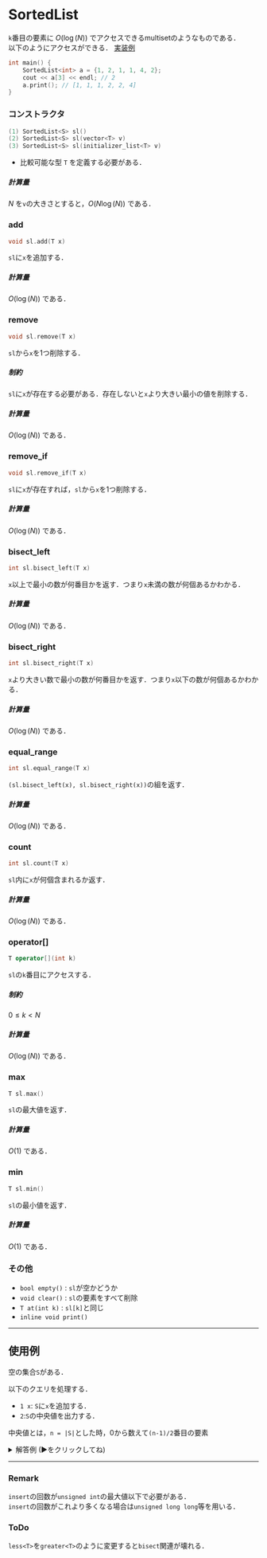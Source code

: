 # SortedList
`k`番目の要素に $O(\log(N))$ でアクセスできるmultisetのようなものである．  
以下のようにアクセスができる．  [実装例](https://github.com/masa-aa/library_cpp/blob/main/SortedList.hpp )
```cpp
int main() {
    SortedList<int> a = {1, 2, 1, 1, 4, 2};  
    cout << a[3] << endl; // 2  
    a.print(); // [1, 1, 1, 2, 2, 4]  
}
```
### コンストラクタ
```cpp
(1) SortedList<S> sl()
(2) SortedList<S> sl(vector<T> v)
(3) SortedList<S> sl(initializer_list<T> v)
``` 
* 比較可能な型 `T`
を定義する必要がある．

##### 計算量
$N$ を`v`の大きさとすると，$O(N\log(N))$ である．

### add
```cpp
void sl.add(T x)
```
`sl`に`x`を追加する．
##### 計算量
$O(\log(N))$ である．

### remove
```cpp
void sl.remove(T x)
```
`sl`から`x`を1つ削除する．
##### 制約
`sl`に`x`が存在する必要がある．存在しないと`x`より大きい最小の値を削除する．
##### 計算量
$O(\log(N))$ である．

### remove_if
```cpp
void sl.remove_if(T x)
```
`sl`に`x`が存在すれば，`sl`から`x`を1つ削除する．

##### 計算量
$O(\log(N))$ である．

### bisect_left
```cpp
int sl.bisect_left(T x)
```
`x`以上で最小の数が何番目かを返す．つまり`x`未満の数が何個あるかわかる．

##### 計算量
$O(\log(N))$ である．

### bisect_right
```cpp
int sl.bisect_right(T x)
```
`x`より大きい数で最小の数が何番目かを返す．つまり`x`以下の数が何個あるかわかる．

##### 計算量
$O(\log(N))$ である．

### equal_range
```cpp
int sl.equal_range(T x)
```
`(sl.bisect_left(x), sl.bisect_right(x))`の組を返す．

##### 計算量
$O(\log(N))$ である．

### count
```cpp
int sl.count(T x)
```
`sl`内に`x`が何個含まれるか返す．

##### 計算量
$O(\log(N))$ である．

### operator[]
```cpp
T operator[](int k)
```
`sl`の`k`番目にアクセスする．

##### 制約
$0\leq k < N$

##### 計算量
$O(\log(N))$ である．

### max
```cpp
T sl.max()
```
`sl`の最大値を返す．

##### 計算量
$O(1)$ である．

### min
```cpp
T sl.min()
```
`sl`の最小値を返す．

##### 計算量
$O(1)$ である．



### その他
* `bool empty()` : `sl`が空かどうか
* `void clear()` : `sl`の要素をすべて削除
* `T at(int k)` : `sl[k]`と同じ
* `inline void print()`

---

## 使用例
空の集合`S`がある．   
  
以下のクエリを処理する．    
  
* `1 x`: `S`に`x`を追加する．   
* `2`:`S`の中央値を出力する．  
  
中央値とは，`n = |S|`とした時，0から数えて`(n-1)/2`番目の要素   
  
<details><summary>解答例 (▶をクリックしてね) </summary><div>

```cpp
int main() {
    SortedList<int> sl;
    int q;
    cin >> q;
    while (q--) {
        int query;
        cin >> query;
        if (query == 1) {
            int x;
            cin >> x;
            sl.add(x);
        } else {
            // sl.print();
            int k = (sl.size - 1) / 2;
            cout << sl[k] << '\n';
        }
    }
}
```
</div></details>

---
### Remark
`insert`の回数が`unsigned int`の最大値以下で必要がある．  
`insert`の回数がこれより多くなる場合は`unsigned long long`等を用いる．
### ToDo 
`less<T>`を`greater<T>`のように変更すると`bisect`関連が壊れる．